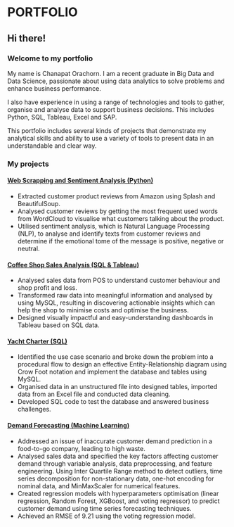 # PORTFOLIO
## Hi there!
### Welcome to my portfolio
My name is Chanapat Orachorn. I am a recent graduate in Big Data and Data Science, passionate about using data analytics to solve problems and enhance business performance.

I also have experience in using a range of technologies and tools to gather, organise and analyse data to support business decisions. This includes Python, SQL, Tableau, Excel and SAP.

This portfolio includes several kinds of projects that demonstrate my analytical skills and ability to use a variety of tools to present data in an understandable and clear way.

### My projects

#### [Web Scrapping and Sentiment Analysis (Python)](https://github.com/Chanapato/Data-Analyst-Portfolio/tree/main/Python/Web%20Scrapping%20and%20Sentiment%20Analysis)
- Extracted customer product reviews from Amazon using Splash and BeautifulSoup.
- Analysed customer reviews by getting the most frequent used words from WordCloud to visualise what customers talking about the product.
- Utilised sentiment analysis, which is Natural Language Processing (NLP), to analyse and identify texts from customer reviews and determine if the emotional tome of the message is positive, negative or neutral.

#### [Coffee Shop Sales Analysis (SQL & Tableau)](https://github.com/Chanapato/Data-Analyst-Portfolio/tree/main/SQL/Coffee%20Shop%20Sales%20Analysis)
- Analysed sales data from POS to understand customer behaviour and shop profit and loss.
- Transformed raw data into meaningful information and analysed by using MySQL, resulting in discovering actionable insights which can help the shop to minimise costs and optimise the business.
- Designed visually impactful and easy-understanding dashboards in Tableau based on SQL data.

#### [Yacht Charter (SQL)](https://github.com/Chanapato/Data-Analyst-Portfolio/tree/main/SQL/Yacht%20Charter)
- Identified the use case scenario and broke down the problem into a procedural flow to design an effective Entity-Relationship diagram using Crow Foot notation and implement the database and tables using MySQL.
- Organised data in an unstructured file into designed tables, imported data from an Excel file and conducted data cleaning.
- Developed SQL code to test the database and answered business challenges.

#### [Demand Forecasting (Machine Learning)](https://github.com/Chanapato/Data-Analyst-Portfolio/tree/main/Python/Demand%20Forecast)
- Addressed an issue of inaccurate customer demand prediction in a food-to-go company, leading to high waste.
- Analysed sales data and specified the key factors affecting customer demand through variable analysis, data preprocessing, and feature engineering. Using Inter Quartile Range method to detect outliers, time series decomposition for non-stationary data, one-hot encoding for nominal data, and MinMaxScaler for numerical features.
- Created regression models with hyperparameters optimisation (linear regression, Random Forest, XGBoost, and voting regressor) to predict customer demand using time series forecasting techniques. 
- Achieved an RMSE of 9.21 using the voting regression model.
